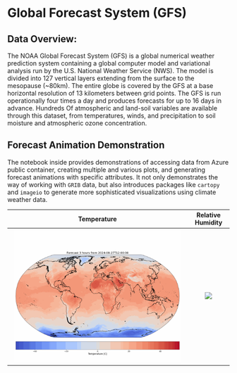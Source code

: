 # Global Forecast System (GFS)
## Data Overview:
The NOAA Global Forecast System (GFS) is a global numerical weather prediction system containing a global computer model and variational analysis run by the U.S. National Weather Service (NWS). The model is divided into 127 vertical layers extending from the surface to the mesopause (~80km). The entire globe is covered by the GFS at a base horizontal resolution of 13 kilometers between grid points. The GFS is run operationally four times a day and produces forecasts for up to 16 days in advance. Hundreds Of atmospheric and land-soil variables are available through this dataset, from temperatures, winds, and precipitation to soil moisture and atmospheric ozone concentration.

## Forecast Animation Demonstration
The notebook inside provides demonstrations of accessing data from Azure public container, creating multiple and various plots, and generating forecast animations with specific attributes. It not only demonstrates the way of working with `GRIB` data, but also introduces packages like `cartopy` and `imageio` to generate more sophisticated visualizations using climate weather data.  

Temperature            |  Relative Humidity
:-------------------------:|:-------------------------:
<img src=".\img\temp_forecast.gif" width = '96%'/>|<img src=".\img\relative_humidity_forecast.gif" />
